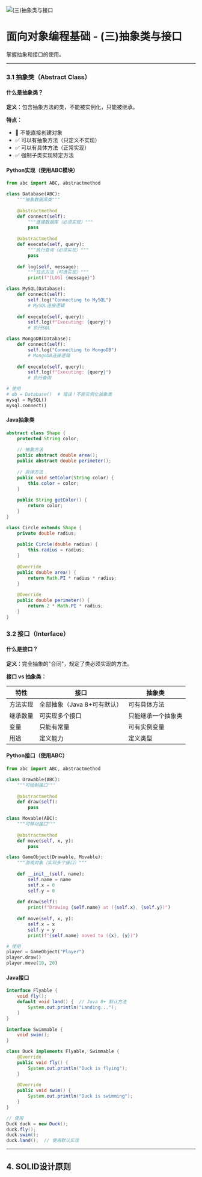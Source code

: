 ![(三)抽象类与接口](https://via.placeholder.com/800x200?text=Abstract+and+Interface)

# 面向对象编程基础 - (三)抽象类与接口

掌握抽象和接口的使用。

---


### 3.1 抽象类（Abstract Class）

#### 什么是抽象类？

**定义**：包含抽象方法的类，不能被实例化，只能被继承。

**特点：**
- 🚫 不能直接创建对象
- ✅ 可以有抽象方法（只定义不实现）
- ✅ 可以有具体方法（正常实现）
- ✅ 强制子类实现特定方法

#### Python实现（使用ABC模块）

```python
from abc import ABC, abstractmethod

class Database(ABC):
    """抽象数据库类"""
    
    @abstractmethod
    def connect(self):
        """连接数据库（必须实现）"""
        pass
    
    @abstractmethod
    def execute(self, query):
        """执行查询（必须实现）"""
        pass
    
    def log(self, message):
        """日志方法（可选实现）"""
        print(f"[LOG] {message}")

class MySQL(Database):
    def connect(self):
        self.log("Connecting to MySQL")
        # MySQL连接逻辑
    
    def execute(self, query):
        self.log(f"Executing: {query}")
        # 执行SQL

class MongoDB(Database):
    def connect(self):
        self.log("Connecting to MongoDB")
        # MongoDB连接逻辑
    
    def execute(self, query):
        self.log(f"Executing: {query}")
        # 执行查询

# 使用
# db = Database()  # 错误！不能实例化抽象类
mysql = MySQL()
mysql.connect()
```

#### Java抽象类

```java
abstract class Shape {
    protected String color;
    
    // 抽象方法
    public abstract double area();
    public abstract double perimeter();
    
    // 具体方法
    public void setColor(String color) {
        this.color = color;
    }
    
    public String getColor() {
        return color;
    }
}

class Circle extends Shape {
    private double radius;
    
    public Circle(double radius) {
        this.radius = radius;
    }
    
    @Override
    public double area() {
        return Math.PI * radius * radius;
    }
    
    @Override
    public double perimeter() {
        return 2 * Math.PI * radius;
    }
}
```

### 3.2 接口（Interface）

#### 什么是接口？

**定义**：完全抽象的"合同"，规定了类必须实现的方法。

**接口 vs 抽象类：**

| 特性 | 接口 | 抽象类 |
|------|------|--------|
| 方法实现 | 全部抽象（Java 8+可有默认） | 可有具体方法 |
| 继承数量 | 可实现多个接口 | 只能继承一个抽象类 |
| 变量 | 只能有常量 | 可有实例变量 |
| 用途 | 定义能力 | 定义类型 |

#### Python接口（使用ABC）

```python
from abc import ABC, abstractmethod

class Drawable(ABC):
    """可绘制接口"""
    
    @abstractmethod
    def draw(self):
        pass

class Movable(ABC):
    """可移动接口"""
    
    @abstractmethod
    def move(self, x, y):
        pass

class GameObject(Drawable, Movable):
    """游戏对象（实现多个接口）"""
    
    def __init__(self, name):
        self.name = name
        self.x = 0
        self.y = 0
    
    def draw(self):
        print(f"Drawing {self.name} at ({self.x}, {self.y})")
    
    def move(self, x, y):
        self.x = x
        self.y = y
        print(f"{self.name} moved to ({x}, {y})")

# 使用
player = GameObject("Player")
player.draw()
player.move(10, 20)
```

#### Java接口

```java
interface Flyable {
    void fly();
    default void land() {  // Java 8+ 默认方法
        System.out.println("Landing...");
    }
}

interface Swimmable {
    void swim();
}

class Duck implements Flyable, Swimmable {
    @Override
    public void fly() {
        System.out.println("Duck is flying");
    }
    
    @Override
    public void swim() {
        System.out.println("Duck is swimming");
    }
}

// 使用
Duck duck = new Duck();
duck.fly();
duck.swim();
duck.land();  // 使用默认实现
```

---

## 4. SOLID设计原则